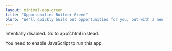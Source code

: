 ```yaml
---
layout: minimal-app-green
title: "Opportunities Builder Green"
blurb: "We'll quickly build out opportunities for you, but with a new look."
---
```

Intentially disabled. Go to app2.html instead.
<link rel="manifest" href="manifest.json"/>

<script defer="defer" src="static/js/main.f6793760xxxxx.js"></script>

<link href="static/css/main.e6c13ad2.css" rel="stylesheet">

<noscript>You need to enable JavaScript to run this app.</noscript>

<div id="root"></div>
